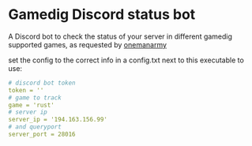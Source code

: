 # Gamedig Discord status bot

A Discord bot to check the status of your server in different gamedig supported games, as requested by [onemanarmy](https://www.superinfantryclan.com/)

set the config to the correct info in a config.txt next to this executable to use:

```yaml
# discord bot token
token = ''
# game to track
game = 'rust'
# server ip
server_ip = '194.163.156.99'
# and queryport
server_port = 28016
```
